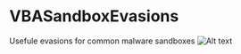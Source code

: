 # VBASandboxEvasions

Usefule evasions for common malware sandboxes
![Alt text](https://pbs.twimg.com/media/BG48ENgCEAAIDl9.jpg "Bypass this")
